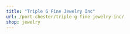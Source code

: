 ```yaml
---
title: "Triple G Fine Jewelry Inc"
url: /port-chester/triple-g-fine-jewelry-inc/
shop: jewelry
---
```

